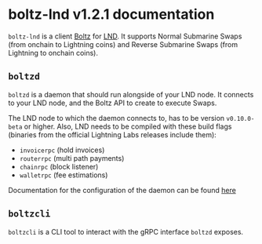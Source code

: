 # boltz-lnd v1.2.1 documentation

`boltz-lnd` is a client [Boltz](https://boltz.exchange) for [LND](https://github.com/lightningnetwork/lnd). It supports Normal Submarine Swaps (from onchain to Lightning coins) and Reverse Submarine Swaps (from Lightning to onchain coins).

## `boltzd`

`boltzd` is a daemon that should run alongside of your LND node. It connects to your LND node, and the Boltz API to create to execute Swaps.

The LND node to which the daemon connects to, has to be version `v0.10.0-beta` or higher. Also, LND needs to be compiled with these build flags (binaries from the official Lightning Labs releases include them):

- `invoicerpc` (hold invoices)
- `routerrpc` (multi path payments)
- `chainrpc` (block listener)
- `walletrpc` (fee estimations)

Documentation for the configuration of the daemon can be found [here](configuration.md)

## `boltzcli`

`boltzcli` is a CLI tool to interact with the gRPC interface `boltzd` exposes.
